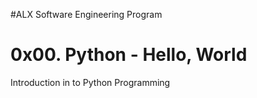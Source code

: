 #ALX Software Engineering Program

# 0x00. Python - Hello, World


Introduction in to Python Programming
